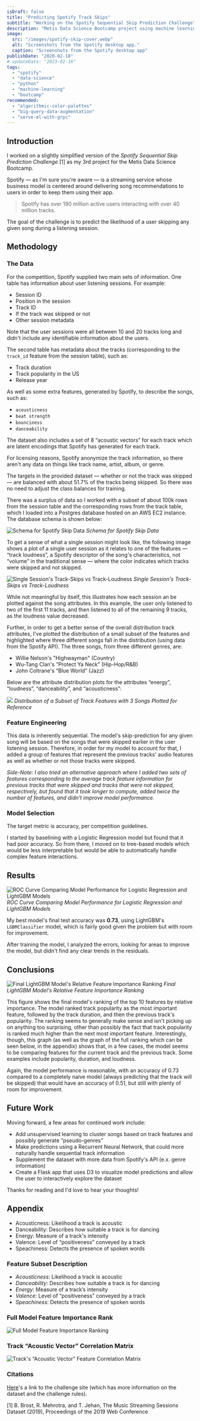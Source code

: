 ```yaml
---
isDraft: false
title: "Predicting Spotify Track Skips"
subtitle: "Working on the Spotify Sequential Skip Prediction Challenge"
description: "Metis Data Science Bootcamp project using machine learning to predict Spotify user track skips for the \"Spotify Sequential Skip Prediction Challenge\"."
image:
  src: "/images/spotify-skip-cover.webp"
  alt: "Screenshots from the Spotify desktop app."
  caption: "Screenshots from the Spotify desktop app"
publishDate: "2020-02-18"
# updateDate: "2023-02-16"
tags:
  - "spotify"
  - "data-science"
  - "python"
  - "machine-learning"
  - "bootcamp"
recommended:
  - "algorithmic-color-palettes"
  - "big-query-data-augmentation"
  - "serve-ml-with-grpc"
---
```


## Introduction

I worked on a slightly simplified version of the *Spotify Sequential Skip Prediction Challenge* [1] as my 3rd project for the Metis Data Science Bootcamp.

Spotify — as I'm sure you're aware — is a streaming service whose business model is centered around delivering song recommendations to users in order to keep them using their app.

> Spotify has over 190 million active users interacting with over 40 million tracks.

The goal of the challenge is to predict the likelihood of a user skipping any given song during a listening session.

## Methodology

### The Data

For the competition, Spotify supplied two main sets of information. One table has information about user listening sessions. For example:

- Session ID
- Position in the session
- Track ID
- If the track was skipped or not
- Other session metadata

Note that the user sessions were all between 10 and 20 tracks long and didn't include any identifiable information about the users.

The second table has metadata about the tracks (corresponding to the `track_id` feature from the session table), such as:

- Track duration
- Track popularity in the US
- Release year

As well as some extra features, generated by Spotify, to describe the songs, such as:

- `acousticness`
- `beat strength`
- `bounciness`
- `danceability`

The dataset also includes a set of 8 “acoustic vectors” for each track which are latent encodings that Spotify has generated for each track.

For licensing reasons, Spotify anonymize the track information, so there aren't any data on things like track name, artist, album, or genre.

The targets in the provided dataset — whether or not the track was skipped — are balanced with about 51.7% of the tracks being skipped. So there was no need to adjust the class balances for training.

There was a surplus of data so I worked with a subset of about 100k rows from the session table and the corresponding rows from the track table, which I loaded into a Postgres database hosted on an AWS EC2 instance. The database schema is shown below:

![Schema for Spotify Skip Data](/images/spotify-skip-data-schema.webp)
*Schema for Spotify Skip Data*

To get a sense of what a single session might look like, the following image shows a plot of a single user session as it relates to one of the features — “track loudness”, a Spotify descriptor of the song's characteristics, not “volume” in the traditional sense — where the color indicates which tracks were skipped and not skipped.

![Single Session's Track-Skips vs Track-Loudness](/images/spotify-single-session-skips-vs-loudness.webp)
*Single Session's Track-Skips vs Track-Loudness*

While not meaningful by itself, this illustrates how each session an be plotted against the song attributes. In this example, the user only listened to two of the first 11 tracks, and then listened to all of the remaining 9 tracks, as the loudness value decreased.

Further, in order to get a better sense of the overall distribution track attributes, I've plotted the distribution of a small subset of the features and highlighted where three different songs fall in the distribution (using data from the Spotify API). The three songs, from three different genres, are:

- Willie Nelson's "Highwayman" (Country)
- Wu-Tang Clan's “Protect Ya Neck” (Hip-Hop/R&B)
- John Coltrane's “Blue World” (Jazz)

Below are the attribute distribution plots for the attributes “energy”, “loudness”, “danceability”, and “acousticness”:

![](/images/spotify-track-features-applied-to-example-songs.webp)
*Distribution of a Subset of Track Features with 3 Songs Plotted for Reference*

### Feature Engineering

This data is inherently sequential. The model's skip-prediction for any given song will be based on the songs that were skipped earlier in the user listening session. Therefore, in order for my model to account for that, I added a group of features that represent the previous tracks' audio features as well as whether or not those tracks were skipped.

*Side-Note: I also tried an alternative approach where I added two sets of features corresponding to the average track feature information for previous tracks that were skipped and tracks that were not skipped, respectively, but found that it took longer to compute, added twice the number of features, and didn't improve model performance.*

### Model Selection

The target metric is accuracy, per competition guidelines.

I started by baselining with a Logistic Regression model but found that it had poor accuracy. So from there, I moved on to tree-based models which would be less interpretable but would be able to automatically handle complex feature interactions.

## Results

![ROC Curve Comparing Model Performance for Logistic Regression and LightGBM Models](/images/spotify-roc-logistic-regression-vs-lightgbm.webp)
*ROC Curve Comparing Model Performance for Logistic Regression and LightGBM Models*

My best model's final test accuracy was **0.73**, using LightGBM's `LGBMClassifier` model, which is fairly good given the problem but with room for improvement.

After training the model, I analyzed the errors, looking for areas to improve the model, but didn't find any clear trends in the residuals.

## Conclusions

![Final LightGBM Model's Relative Feature Importance Ranking](/images/spotify-lightgbm-feature-importance-graph.webp)
*Final LightGBM Model's Relative Feature Importance Ranking*

This figure shows the final model's ranking of the top 10 features by relative importance. The model ranked track popularity as the most important feature, followed by the track duration, and then the previous track's popularity. The ranking seems to generally make sense and isn't picking up on anything too surprising, other than possibly the fact that track popularity is ranked much higher than the next most important feature. Interestingly, though, this graph (as well as the graph of the full ranking which can be seen below, in the appendix) shows that, in a few cases, the model seems to be comparing features for the current track and the previous track. Some examples include popularity, duration, and loudness.

Again, the model performance is reasonable, with an accuracy of 0.73 compared to a completely naive model (always predicting that the track will be skipped) that would have an accuracy of 0.51, but still with plenty of room for improvement.

## Future Work

Moving forward, a few areas for continued work include:

- Add unsupervised learning to cluster songs based on track features and possibly generate “pseudo-genres”
- Make predictions using a Recurrent Neural Network, that could more naturally handle sequential track information
- Supplement the dataset with more data from Spotify's API (e.x. genre information)
- Create a Flask app that uses D3 to visualize model predictions and allow the user to interactively explore the dataset

Thanks for reading and I'd love to hear your thoughts!

## Appendix

- Acousticness: Likelihood a track is acoustic
- Danceability: Describes how suitable a track is for dancing
- Energy: Measure of a track's intensity
- Valence: Level of “positiveness” conveyed by a track
- Speachiness: Detects the presence of spoken words

### Feature Subset Description

- *Acousticness*: Likelihood a track is acoustic
- *Danceability*: Describes how suitable a track is for dancing
- *Energy*: Measure of a track’s intensity
- *Valence*: Level of “positiveness” conveyed by a track
- *Speachiness*: Detects the presence of spoken words

### Full Model Feature Importance Rank

![Full Model Feature Importance Ranking](/images/spotify-full-model-feature-importance-graph.webp)

### Track “Acoustic Vector” Correlation Matrix

![Track's “Acoustic Vector” Feature Correlation Matrix](/images/spotify-acoustic-vector-correlation-matrix.webp)

### Citations

[Here](https://www.crowdai.org/challenges/spotify-sequential-skip-prediction-challenge)'s a link to the challenge site (which has more information on the dataset and the challenge rules).

[1] B. Brost, R. Mehrotra, and T. Jehan, The Music Streaming Sessions Dataset (2019), Proceedings of the 2019 Web Conference


